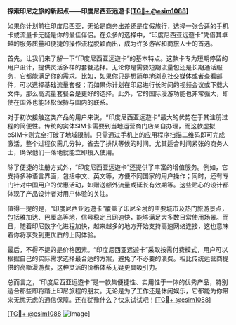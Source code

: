 **探索印尼之旅的新起点——印度尼西亚远遊卡[[TG💪+ @esim1088](https://t.me/s/esim1088)]**

如果你计划前往印度尼西亚，无论是商务出差还是度假旅行，选择一张合适的手机卡或流量卡无疑是你的最佳伴侣。在众多的选择中，“印度尼西亚远遊卡”凭借其卓越的服务质量和便捷的操作流程脱颖而出，成为许多游客和商旅人士的首选。

首先，让我们来了解一下“印度尼西亚远遊卡”的基本特点。这款卡专为短期停留的用户设计，提供灵活多样的套餐选择。无论你是需要短期流量包还是长期通话服务，它都能满足你的需求。比如，如果你只是想简单地浏览社交媒体或者查看邮件，可以选择基础流量套餐；而如果你计划在印尼进行长时间的视频会议或下载大文件，那么高流量套餐会是更好的选择。此外，它的国际漫游功能也非常强大，即使在国外也能轻松保持与国内的联系。

对于初次接触这类产品的用户来说，“印度尼西亚远遊卡”最大的优势在于其注册过程的简便性。传统的实体SIM卡需要到当地运营商门店亲自办理，而这款虚拟eSIM卡则完全打破了地域限制。只需通过手机上的应用程序扫描二维码即可完成激活，整个过程仅需几分钟，省去了排队等候的时间。尤其适合时间紧张的商务人士，确保他们一落地就能立即投入使用。

除了便捷的注册方式外，“印度尼西亚远遊卡”还提供了丰富的增值服务。例如，它支持多种语言界面，包括中文、英文等，方便不同国家的用户操作；同时，还有专门针对中国用户的优惠活动，如赠送额外流量或延长有效期等。这些贴心的设计都体现了产品设计者对用户体验的关注。

值得一提的是，“印度尼西亚远遊卡”覆盖了印尼全境的主要城市及热门旅游景点，包括雅加达、巴厘岛等地，信号稳定且网速快，能够满足大多数日常使用场景。而且，随着印尼数字化进程加快，越来越多的地方开始支持高速网络连接，这也意味着你将享受到更优质的上网体验。

最后，不得不提的是价格因素。“印度尼西亚远遊卡”采取按需付费模式，用户可以根据自己的实际需求选择最合适的方案，避免了不必要的浪费。相比传统运营商提供的高额漫游费，这种灵活的价格体系无疑更具吸引力。

总而言之，“印度尼西亚远遊卡”是一款集便捷性、实用性于一体的优秀产品，特别适合那些即将踏上印尼旅程的朋友。无论是为了工作还是休闲娱乐，它都能为你带来无忧无虑的通信保障。还在犹豫什么？快来试试吧！[[TG💪+ @esim1088](https://t.me/s/esim1088)]

[[TG💪+ @esim1088](https://t.me/s/esim1088) ![Image](https://i.postimg.cc/4NQfJmqS/Snipaste-2025-05-13-00-14-12.png)]